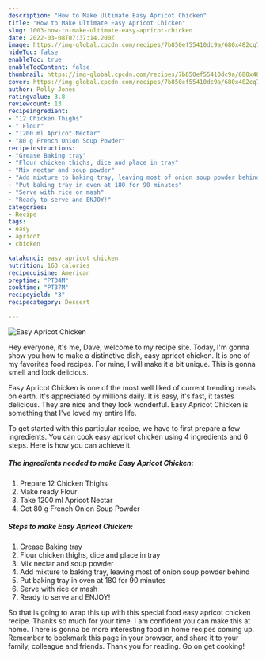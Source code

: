 ```yaml
---
description: "How to Make Ultimate Easy Apricot Chicken"
title: "How to Make Ultimate Easy Apricot Chicken"
slug: 1003-how-to-make-ultimate-easy-apricot-chicken
date: 2022-03-08T07:37:14.200Z
image: https://img-global.cpcdn.com/recipes/7b850ef55410dc9a/680x482cq70/easy-apricot-chicken-recipe-main-photo.jpg
hideToc: false
enableToc: true
enableTocContent: false
thumbnail: https://img-global.cpcdn.com/recipes/7b850ef55410dc9a/680x482cq70/easy-apricot-chicken-recipe-main-photo.jpg
cover: https://img-global.cpcdn.com/recipes/7b850ef55410dc9a/680x482cq70/easy-apricot-chicken-recipe-main-photo.jpg
author: Polly Jones
ratingvalue: 3.8
reviewcount: 13
recipeingredient:
- "12 Chicken Thighs"
- " Flour"
- "1200 ml Apricot Nectar"
- "80 g French Onion Soup Powder"
recipeinstructions:
- "Grease Baking tray"
- "Flour chicken thighs, dice and place in tray"
- "Mix nectar and soup powder"
- "Add mixture to baking tray, leaving most of onion soup powder behind"
- "Put baking tray in oven at 180 for 90 minutes"
- "Serve with rice or mash"
- "Ready to serve and ENJOY!"
categories:
- Recipe
tags:
- easy
- apricot
- chicken

katakunci: easy apricot chicken 
nutrition: 163 calories
recipecuisine: American
preptime: "PT34M"
cooktime: "PT37M"
recipeyield: "3"
recipecategory: Dessert

---
```



![Easy Apricot Chicken](https://img-global.cpcdn.com/recipes/7b850ef55410dc9a/680x482cq70/easy-apricot-chicken-recipe-main-photo.jpg)

Hey everyone, it's me, Dave, welcome to my recipe site. Today, I'm gonna show you how to make a distinctive dish, easy apricot chicken. It is one of my favorites food recipes. For mine, I will make it a bit unique. This is gonna smell and look delicious.

Easy Apricot Chicken is one of the most well liked of current trending meals on earth. It's appreciated by millions daily. It is easy, it's fast, it tastes delicious. They are nice and they look wonderful. Easy Apricot Chicken is something that I've loved my entire life.




To get started with this particular recipe, we have to first prepare a few ingredients. You can cook easy apricot chicken using 4 ingredients and 6 steps. Here is how you can achieve it.

<!--inarticleads1-->

##### The ingredients needed to make Easy Apricot Chicken:

1. Prepare 12 Chicken Thighs
1. Make ready  Flour
1. Take 1200 ml Apricot Nectar
1. Get 80 g French Onion Soup Powder




<!--inarticleads2-->

##### Steps to make Easy Apricot Chicken:

1. Grease Baking tray
1. Flour chicken thighs, dice and place in tray
1. Mix nectar and soup powder
1. Add mixture to baking tray, leaving most of onion soup powder behind
1. Put baking tray in oven at 180 for 90 minutes
1. Serve with rice or mash
1. Ready to serve and ENJOY!



So that is going to wrap this up with this special food easy apricot chicken recipe. Thanks so much for your time. I am confident you can make this at home. There is gonna be more interesting food in home recipes coming up. Remember to bookmark this page in your browser, and share it to your family, colleague and friends. Thank you for reading. Go on get cooking!
